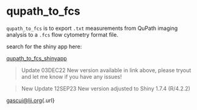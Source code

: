 # qupath_to_fcs

`qupath_to_fcs` is to export `.txt` measurements from QuPath imaging analysis to a `.fcs` flow cytometry format file.

search for the shiny app here:

[qupath_to_fcs_shinyapp](https://gabrielascui.shinyapps.io/qupath_to_fcs/)

> Update 03DEC22 New version available in link above, please tryout and let me know if you have any issues!

> New Update 12SEP23 New version adjusted to Shiny 1.7.4 (R/4.2.2)

[gascui\@lji.org](mailto:gascui@lji.org){.url}
